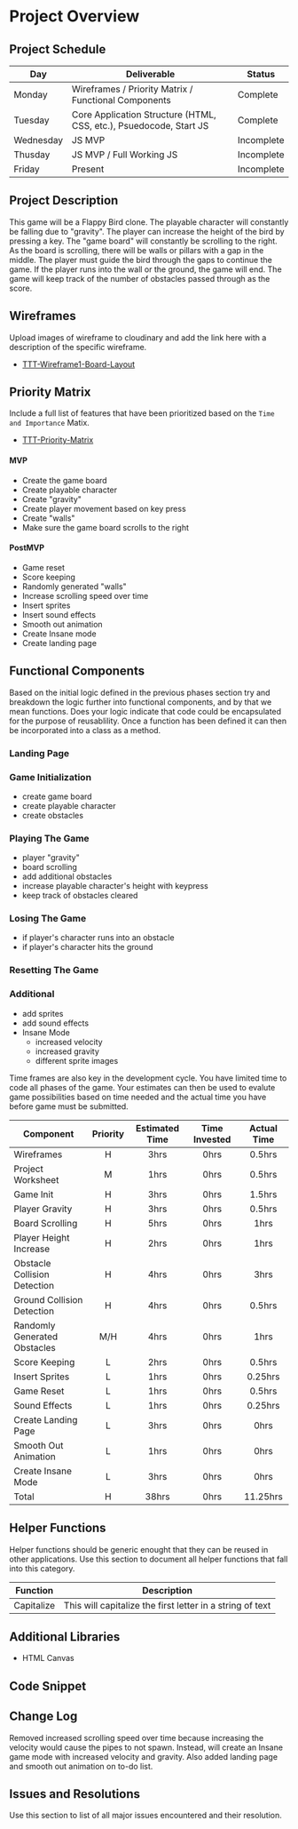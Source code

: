 # Project Overview

## Project Schedule

|  Day | Deliverable | Status
|---|---| ---|
|Monday| Wireframes / Priority Matrix / Functional Components | Complete
|Tuesday| Core Application Structure (HTML, CSS, etc.), Psuedocode, Start JS | Complete
|Wednesday| JS MVP | Incomplete
|Thusday| JS MVP / Full Working JS  | Incomplete
|Friday| Present | Incomplete

## Project Description

This game will be a Flappy Bird clone. The playable character will constantly be falling due to "gravity". The player can increase the height of the bird by pressing a key. The "game board" will constantly be scrolling to the right. As the board is scrolling, there will be walls or pillars with a gap in the middle. The player must guide the bird through the gaps to continue the game. If the player runs into the wall or the ground, the game will end. The game will keep track of the number of obstacles passed through as the score.

## Wireframes

Upload images of wireframe to cloudinary and add the link here with a description of the specific wireframe.

- [TTT-Wireframe1-Board-Layout](https://drive.google.com/file/d/0B0NV6orplgTfNE93cDI0cVdXVlNvRm5oX3FlcFJhYjMyLUJZ/view?usp=sharing)

## Priority Matrix

Include a full list of features that have been prioritized based on the `Time and Importance` Matix.  

- [TTT-Priority-Matrix](https://drive.google.com/file/d/0B0NV6orplgTfdGhQZGlTOXBVNnNnNEF2VV9LWXpXakJCejhZ/view?usp=sharing)

#### MVP 
- Create the game board
- Create playable character
- Create "gravity"
- Create player movement based on key press
- Create "walls"
- Make sure the game board scrolls to the right

#### PostMVP 
- Game reset
- Score keeping
- Randomly generated "walls"
- Increase scrolling speed over time
- Insert sprites
- Insert sound effects
- Smooth out animation
- Create Insane mode
- Create landing page

## Functional Components

Based on the initial logic defined in the previous  phases section try and breakdown the logic further into functional components, and by that we mean functions.  Does your logic indicate that code could be encapsulated for the purpose of reusablility.  Once a function has been defined it can then be incorporated into a class as a method. 

### Landing Page

### Game Initialization
  - create game board
  - create playable character
  - create obstacles

### Playing The Game
  - player "gravity"
  - board scrolling
  - add additional obstacles
  - increase playable character's height with keypress
  - keep track of obstacles cleared

### Losing The Game
  - if player's character runs into an obstacle
  - if player's character hits the ground

### Resetting The Game

### Additional
  - add sprites
  - add sound effects
  - Insane Mode
    - increased velocity
    - increased gravity
    - different sprite images

Time frames are also key in the development cycle.  You have limited time to code all phases of the game.  Your estimates can then be used to evalute game possibilities based on time needed and the actual time you have before game must be submitted. 

| Component | Priority | Estimated Time | Time Invested | Actual Time |
| --- | :---: |  :---: | :---: | :---: |
| Wireframes | H | 3hrs| 0hrs | 0.5hrs |
| Project Worksheet | M | 1hrs| 0hrs | 0.5hrs |
| Game Init | H | 3hrs| 0hrs | 1.5hrs |
| Player Gravity | H | 3hrs| 0hrs | 0.5hrs |
| Board Scrolling | H | 5hrs| 0hrs | 1hrs |
| Player Height Increase | H | 2hrs| 0hrs | 1hrs |
| Obstacle Collision Detection | H | 4hrs|  0hrs  |  3hrs  |
| Ground Collision Detection | H | 4hrs|  0hrs |  0.5hrs |
| Randomly Generated Obstacles | M/H | 4hrs|  0hrs |  1hrs |
| Score Keeping | L | 2hrs|  0hrs  | 0.5hrs  |
| Insert Sprites| L | 1hrs|  0hrs  |  0.25hrs  |
| Game Reset| L | 1hrs|  0hrs  |  0.5hrs  |
| Sound Effects| L | 1hrs|  0hrs  |  0.25hrs  |
| Create Landing Page| L | 3hrs|  0hrs  |  0hrs  |
| Smooth Out Animation | L | 1hrs|  0hrs  |  0hrs  |
| Create Insane Mode| L | 3hrs|  0hrs  |  0hrs  |
| Total | H | 38hrs| 0hrs | 11.25hrs |

## Helper Functions
Helper functions should be generic enought that they can be reused in other applications. Use this section to document all helper functions that fall into this category.

| Function | Description | 
| --- | :---: |  
| Capitalize | This will capitalize the first letter in a string of text | 

## Additional Libraries
 - HTML Canvas

## Code Snippet

## Change Log
  Removed increased scrolling speed over time because increasing the velocity would cause the pipes to not spawn. Instead, will create an Insane game mode with increased velocity and gravity. Also added landing page and smooth out animation on to-do list.   

## Issues and Resolutions
 Use this section to list of all major issues encountered and their resolution.
